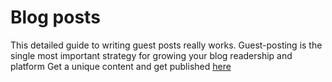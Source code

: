 # Blog posts
This detailed guide to writing guest posts really works.
Guest-posting is the single most important strategy for growing your blog readership and platform
Get a unique content and get published <a href="https://iguestblog.com/">here</a>


